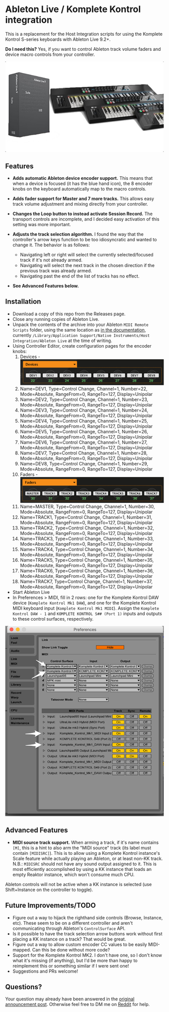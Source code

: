 # Ableton Live / Komplete Kontrol integration

This is a replacement for the Host Integration scripts for using the Komplete Kontrol S-series keyboards with Ableton Live 9.2+.

**Do I need this?** Yes, if you want to control Ableton track volume faders and device macro controls from your controller.

![keyboards](https://raw.githubusercontent.com/bosgood/ableton_komplete_kontrol_mk1/gh-pages/assets/ableton-komplete-kontrol.jpg)

## Features

* **Adds automatic Ableton device encoder support.** This means that when a device is focused (it has the blue hand icon), the 8 encoder knobs on the keyboard automatically map to the macro controls.
* **Adds fader support for Master and 7 more tracks.** This allows easy track volume adjustment and mixing directly from your controller.
* **Changes the Loop button to instead activate Session Record.** The transport controls are incomplete, and I decided easy activation of this setting was more important.
* **Adjusts the track selection algorithm.** I found the way that the controller's arrow keys function to be too idiosyncratic and wanted to change it. The behavior is as follows:
  * Navigating left or right will select the currently selected/focused track if it's not already armed.
  * Navigating will select the next track in the chosen direction if the previous track was already armed.
  * ‎Navigating past the end of the list of tracks has no effect.

* ‎**See Advanced Features below.**

## Installation

* Download a copy of this repo from the Releases page.
* ‎Close any running copies of Ableton Live.
* ‎Unpack the contents of the archive into your Ableton `MIDI Remote Scripts` folder, using the same location as [in the documentation](https://support.native-instruments.com/hc/en-us/articles/209557689), currently `/Library/Application Support/Native Instruments/Host Integration/Ableton Live` at the time of writing.
* ‎Using Controller Editor, create configuration pages for the encoder knobs:
  1. Devices - ![devices configuration screenshot](https://raw.githubusercontent.com/bosgood/ableton_komplete_kontrol_mk1/gh-pages/assets/controller-editor-devices-screenshot.png)
    1. Name=DEV1, Type=Control Change, Channel=1, Number=22, Mode=Absolute, RangeFrom=0, RangeTo=127, Display=Unipolar
    1. Name=DEV2, Type=Control Change, Channel=1, Number=23, Mode=Absolute, RangeFrom=0, RangeTo=127, Display=Unipolar
    1. Name=DEV3, Type=Control Change, Channel=1, Number=24, Mode=Absolute, RangeFrom=0, RangeTo=127, Display=Unipolar
    1. Name=DEV4, Type=Control Change, Channel=1, Number=25, Mode=Absolute, RangeFrom=0, RangeTo=127, Display=Unipolar
    1. Name=DEV5, Type=Control Change, Channel=1, Number=26, Mode=Absolute, RangeFrom=0, RangeTo=127, Display=Unipolar
    1. Name=DEV6, Type=Control Change, Channel=1, Number=27, Mode=Absolute, RangeFrom=0, RangeTo=127, Display=Unipolar
    1. Name=DEV7, Type=Control Change, Channel=1, Number=28, Mode=Absolute, RangeFrom=0, RangeTo=127, Display=Unipolar
    1. Name=DEV8, Type=Control Change, Channel=1, Number=29, Mode=Absolute, RangeFrom=0, RangeTo=127, Display=Unipolar
  1. Faders - ![faders configuration screenshot](https://raw.githubusercontent.com/bosgood/ableton_komplete_kontrol_mk1/gh-pages/assets/controller-editor-faders-screenshot.png)
    1. Name=MASTER, Type=Control Change, Channel=1, Number=30, Mode=Absolute, RangeFrom=0, RangeTo=127, Display=Unipolar
    1. Name=TRACK1, Type=Control Change, Channel=1, Number=31, Mode=Absolute, RangeFrom=0, RangeTo=127, Display=Unipolar
    1. Name=TRACK2, Type=Control Change, Channel=1, Number=32, Mode=Absolute, RangeFrom=0, RangeTo=127, Display=Unipolar
    1. Name=TRACK3, Type=Control Change, Channel=1, Number=33, Mode=Absolute, RangeFrom=0, RangeTo=127, Display=Unipolar
    1. Name=TRACK4, Type=Control Change, Channel=1, Number=34, Mode=Absolute, RangeFrom=0, RangeTo=127, Display=Unipolar
    1. Name=TRACK5, Type=Control Change, Channel=1, Number=35, Mode=Absolute, RangeFrom=0, RangeTo=127, Display=Unipolar
    1. Name=TRACK6, Type=Control Change, Channel=1, Number=36, Mode=Absolute, RangeFrom=0, RangeTo=127, Display=Unipolar
    1. Name=TRACK7, Type=Control Change, Channel=1, Number=37, Mode=Absolute, RangeFrom=0, RangeTo=127, Display=Unipolar
* ‎Start Ableton Live
* ‎In Preferences > MIDI, fill in 2 rows: one for the Komplete Kontrol DAW device (`Komplete Kontrol Mk1 DAW`), and one for the Komplete Kontrol MIDI keyboard input (`Komplete Kontrol Mk1 MIDI`). Assign the `Komplete Kontrol DAW - 1` and `KOMPLETE KONTROL S## (Port 1)` inputs and outputs to these control surfaces, respectively.

![screenshot showing Ableton MIDI configuration](https://raw.githubusercontent.com/bosgood/ableton_komplete_kontrol_mk1/gh-pages/assets/ableton-midi-preferences-screenshot.png)

## Advanced Features

* **MIDI source track support.** When arming a track, if it's name contains `[M]`, this is a hint to also arm the "MIDI source" track (its label must contain `[MIDISRC]`). This is to allow using a Komplete Kontrol instance's Scale feature while actually playing an Ableton, or at least non-KK track. N.B.: `MIDISRC` should not have any sound output assigned to it. This is most efficiently accomplished by using a KK instance that loads an empty Reaktor instance, which won't consume much CPU.

Ableton controls will not be active when a KK instance is selected (use Shift+Instance on the controller to toggle).

## Future Improvements/TODO

* Figure out a way to hijack the righthand side controls (Browse, Instance, etc). These seem to be on a different controller and aren't communicating through Ableton's `ControlSurface` API.
* ‎Is it possible to have the track selection arrow buttons work without first placing a KK instance on a track? That would be great.
* Figure out a way to allow custom encoder CC values to be easily MIDI-mapped. Can this be done without more code?
* Support for the Komplete Kontrol MK2. I don't have one, so I don't know what it's missing (if anything), but I'd be more than happy to reimplement this or something similar if I were sent one!
* Suggestions and PRs welcome!

## Questions?

Your question may already have been answered in the [original announcement post](https://www.reddit.com/r/NativeInstruments/). Otherwise feel free to DM me on [Reddit](https://www.reddit.com/user/bosgood/) for help.
